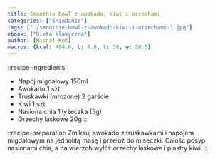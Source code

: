```yaml
---
title: Smoothie bowl z awokado, kiwi i orzechami
categories: ["śniadanie"]
imgs: ["./smoothie-bowl-z-awokado-kiwi-i-orzechami-1.jpg"]
ebook: ["Dieta klasyczna"]
author: [Michał Kot]
macros: {kcal: 494.6, b: 8.8, t: 38, w: 26.5}
---
```

::recipe-ingredients
- Napój migdałowy 150ml
- Awokado 1 szt.
- Truskawki (mrożone) 2 garście
- Kiwi 1 szt.
- Nasiona chia 1 łyżeczka (5g)
- Orzechy laskowe 20g
::

::recipe-preparation
Zmiksuj awokado z truskawkami i napojem migdałowym na jednolitą masę i przełóż do miseczki.
Całość posyp nasionami chia, a na wierzch wyłóż orzechy laskowe i plastry kiwi.
::